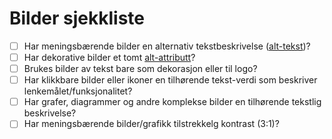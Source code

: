 # Bilder sjekkliste

- [ ] Har meningsbærende bilder en alternativ tekstbeskrivelse ([alt-tekst](alt-tekst.md))?
- [ ] Har dekorative bilder et tomt [alt-attributt](alt-tekst.md)?
- [ ] Brukes bilder av tekst bare som dekorasjon eller til logo?
- [ ] Har klikkbare bilder eller ikoner en tilhørende tekst-verdi som beskriver lenkemålet/funksjonalitet?
- [ ] Har grafer, diagrammer og andre komplekse bilder en tilhørende tekstlig beskrivelse?
- [ ] Har meningsbærende bilder/grafikk tilstrekkelg kontrast (3:1)?
